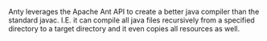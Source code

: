 Anty leverages the Apache Ant API to create a better java compiler than the standard javac. I.E. it can compile all java files recursively from a specified directory to a target directory and it even copies all resources as well.
